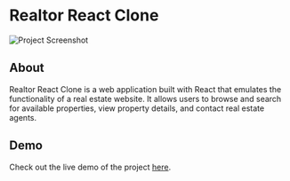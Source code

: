 # Realtor React Clone

![Project Screenshot](/favicon.ico)

## About

Realtor React Clone is a web application built with React that emulates the functionality of a real estate website. It allows users to browse and search for available properties, view property details, and contact real estate agents.

## Demo

Check out the live demo of the project [here](https://realtor-react-clone-delta.vercel.app).
